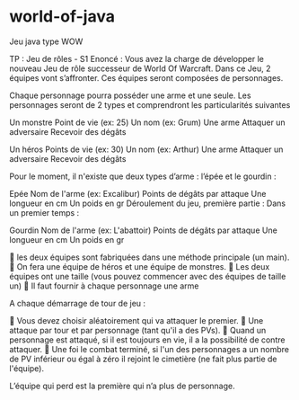 # world-of-java
Jeu java type WOW

TP : Jeu de rôles - S1 Enoncé :
Vous avez la charge de développer le nouveau Jeu de rôle successeur de World Of Warcraft. Dans ce Jeu, 2 équipes vont s’affronter.
Ces équipes seront composées de personnages.

Chaque personnage pourra posséder une arme et une seule.
Les personnages seront de 2 types et comprendront les particularités suivantes

Un monstre
Point de vie (ex: 25) Un nom (ex: Grum) Une arme
Attaquer un adversaire Recevoir des dégâts

Un héros
Points de vie (ex: 30)
Un nom (ex: Arthur)
Une arme
Attaquer un adversaire
Recevoir des dégâts

Pour le moment, il n'existe que deux types d’arme : l’épée et le gourdin :

Epée
Nom de l'arme (ex: Excalibur)
Points de dégâts par attaque
Une longueur en cm
Un poids en gr
Déroulement du jeu, première partie :
Dans un premier temps :

Gourdin
Nom de l'arme (ex: L'abattoir) Points de dégâts par attaque Une longueur en cm
Un poids en gr

 les deux équipes sont fabriquées dans une méthode principale (un main).
 On fera une équipe de héros et une équipe de monstres.
 Les deux équipes ont une taille (vous pouvez commencer avec des équipes de taille un)
 Il faut fournir à chaque personnage une arme

A chaque démarrage de tour de jeu :

 Vous devez choisir aléatoirement qui va attaquer le premier.
 Une attaque par tour et par personnage (tant qu'il a des PVs).
 Quand un personnage est attaqué, si il est toujours en vie, il a la possibilité de contre attaquer.
 Une foi le combat terminé, si l'un des personnages a un nombre de PV inférieur ou égal à zéro il rejoint le
cimetière (ne fait plus partie de l'équipe).

L’équipe qui perd est la première qui n’a plus de personnage.